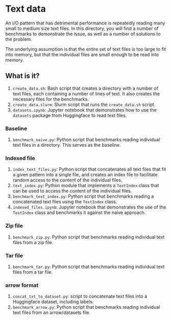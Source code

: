 # Text data

An I/O pattern that has detrimental performance is repeatedly reading many
small to medium size text files.  In this directory, you will find a number of
benchmarks to demonstrate the issue, as well as a number of solutions to the
problem.

The underlying assumption is that  the entire set of text files is too large to
fit into memory, but that the individual files are small enough to be read into
memory.


## What is it?

1. `create_data.sh`: Bash script that creates a directory with a number of
   text files, each containing a number of lines of text.  It also creates
   the necessary files for the benchmarks.
1. `create_data.slurm`: Slurm script that runs the `create_data.sh` script.
1. `datasets.ipynb`: Jupyter notebook that demonstrates how to use the
   `datasets` package from Huggingface to read text files.

### Baseline

1. `benchmark_naive.py`: Python script that benchmarks reading individual text
   files in a directory.  This serves as the baseline.

### Indexed file

1. `index_text_files.py`: Python script that concatenates all text files
   that fit a given pattern into a single file, and creates an index file
   to facilitate random access to the content of the individual files.
1. `text_index.py`: Python module that implements a `TextIndex` class
   that can be used to access the content of the individual files.
1. `benchmark_text_index.py`: Python script that benchmarks reading
   a concatenated text files using the `TextIndex` class.
1. `indexed_files.ipynb`: Jupyter notebook that demonstrates the use
   of the `TextIndex` class and benchmarks it against the naive approach.

### Zip file

1. `benchmark_zip.py`: Python script that benchmarks reading individual text
   files from a zip file.

### Tar file

1. `benchmark_tar.py`: Python script that benchmarks reading individual text
   files from a tar file.

### arrow format

1. `concat_txt_to_dataset.py`: script to concatenate text files into a Huggingface
   dataset, including labels.
1. `benchmark_arrow.py`: Python script that benchmarks reading individual text
   files from an arrow/datasets file.
